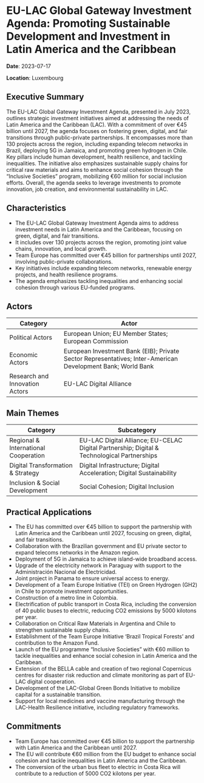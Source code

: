 # EU-LAC Global Gateway Investment Agenda: Promoting Sustainable Development and Investment in Latin America and the Caribbean

**Date**: 2023-07-17

**Location**: Luxembourg

## Executive Summary

The EU-LAC Global Gateway Investment Agenda, presented in July 2023, outlines strategic investment initiatives aimed at addressing the needs of Latin America and the Caribbean (LAC). With a commitment of over €45 billion until 2027, the agenda focuses on fostering green, digital, and fair transitions through public-private partnerships. It encompasses more than 130 projects across the region, including expanding telecom networks in Brazil, deploying 5G in Jamaica, and promoting green hydrogen in Chile. Key pillars include human development, health resilience, and tackling inequalities. The initiative also emphasizes sustainable supply chains for critical raw materials and aims to enhance social cohesion through the “Inclusive Societies” program, mobilizing €60 million for social inclusion efforts. Overall, the agenda seeks to leverage investments to promote innovation, job creation, and environmental sustainability in LAC.

## Characteristics

- The EU-LAC Global Gateway Investment Agenda aims to address investment needs in Latin America and the Caribbean, focusing on green, digital, and fair transitions.
- It includes over 130 projects across the region, promoting joint value chains, innovation, and local growth.
- Team Europe has committed over €45 billion for partnerships until 2027, involving public-private collaborations.
- Key initiatives include expanding telecom networks, renewable energy projects, and health resilience programs.
- The agenda emphasizes tackling inequalities and enhancing social cohesion through various EU-funded programs.

## Actors

| Category | Actor |
| --- | --- |
| Political Actors | European Union; EU Member States; European Commission |
| Economic Actors | European Investment Bank (EIB); Private Sector Representatives; Inter-American Development Bank; World Bank |
| Research and Innovation Actors | EU-LAC Digital Alliance |

## Main Themes

| Category | Subcategory |
| --- | --- |
| Regional & International Cooperation | EU-LAC Digital Alliance; EU-CELAC Digital Partnership; Digital & Technological Partnerships |
| Digital Transformation & Strategy | Digital Infrastructure; Digital Acceleration; Digital Sustainability |
| Inclusion & Social Development | Social Cohesion; Digital Inclusion |

## Practical Applications

- The EU has committed over €45 billion to support the partnership with Latin America and the Caribbean until 2027, focusing on green, digital, and fair transitions.
- Collaboration with the Brazilian government and EU private sector to expand telecoms networks in the Amazon region.
- Deployment of 5G in Jamaica to achieve island-wide broadband access.
- Upgrade of the electricity network in Paraguay with support to the Administración Nacional de Electricidad.
- Joint project in Panama to ensure universal access to energy.
- Development of a Team Europe Initiative (TEI) on Green Hydrogen (GH2) in Chile to promote investment opportunities.
- Construction of a metro line in Colombia.
- Electrification of public transport in Costa Rica, including the conversion of 40 public buses to electric, reducing CO2 emissions by 5000 kilotons per year.
- Collaboration on Critical Raw Materials in Argentina and Chile to strengthen sustainable supply chains.
- Establishment of the Team Europe Initiative ‘Brazil Tropical Forests’ and contribution to the Amazon Fund.
- Launch of the EU programme “Inclusive Societies” with €60 million to tackle inequalities and enhance social cohesion in Latin America and the Caribbean.
- Extension of the BELLA cable and creation of two regional Copernicus centres for disaster risk reduction and climate monitoring as part of EU-LAC digital cooperation.
- Development of the LAC-Global Green Bonds Initiative to mobilize capital for a sustainable transition.
- Support for local medicines and vaccine manufacturing through the LAC-Health Resilience initiative, including regulatory frameworks.

## Commitments

- Team Europe has committed over €45 billion to support the partnership with Latin America and the Caribbean until 2027.
- The EU will contribute €60 million from the EU budget to enhance social cohesion and tackle inequalities in Latin America and the Caribbean.
- The conversion of the urban bus fleet to electric in Costa Rica will contribute to a reduction of 5000 CO2 kilotons per year.